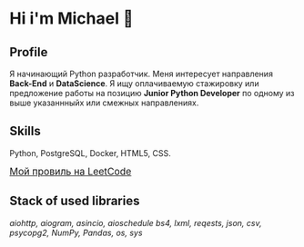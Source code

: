 <h1>Hi i'm  Michael 👋</h1>

## Profile

Я начинающий Python разработчик.
Меня интересует направления <b>Back-End</b> и <b>DataScience</b>.
Я ищу оплачиваемую стажировку или предложение работы на позицию <b>Junior Python Developer</b> по одному из выше указаннныйх или смежных направлениях.

## Skills

Python, PostgreSQL, Docker, HTML5, CSS.

<big><a href='https://leetcode.com/bozhenkomv1/'>Мой провиль на LeetCode</a></big>


## Stack of used libraries

<em>aiohttp, aiogram, asincio, aioschedule
bs4, lxml, reqests, 
json, csv,
psycopg2, NumPy, Pandas,
os, sys</em>



<!--
**Difrat/Difrat** is a ✨ _special_ ✨ repository because its `README.md` (this file) appears on your GitHub profile.

Here are some ideas to get you started:

- 🔭 I’m currently working on ...
- 🌱 I’m currently learning ...
- 👯 I’m looking to collaborate on ...
- 🤔 I’m looking for help with ...
- 💬 Ask me about ...
- 📫 How to reach me: ...
- 😄 Pronouns: ...
- ⚡ Fun fact: ...
-->
